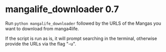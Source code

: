 # mangalife_downloader 0.7

Run `python mangalife_downloader` followed by the URLS of the Mangas you want to download from manga4life.

If the script is run as is, it will prompt searching in the terminal, otherwise provide the URLs via the flag "-u".